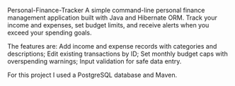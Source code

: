 Personal-Finance-Tracker
A simple command-line personal finance management application built with Java and Hibernate ORM. Track your income and expenses, set budget limits, and receive alerts when you exceed your spending goals.

The features are: Add income and expense records with categories and descriptions; Edit existing transactions by ID; Set monthly budget caps with overspending warnings; Input validation for safe data entry.

For this project I used a PostgreSQL database and Maven.
